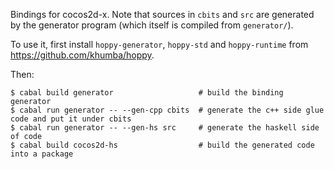 Bindings for cocos2d-x. Note that sources in `cbits` and `src` are generated by the generator program (which itself is compiled from `generator/`).

To use it, first install `hoppy-generator`, `hoppy-std` and `hoppy-runtime` from <https://github.com/khumba/hoppy>.

Then:

```
$ cabal build generator                   # build the binding generator
$ cabal run generator -- --gen-cpp cbits  # generate the c++ side glue code and put it under cbits
$ cabal run generator -- --gen-hs src     # generate the haskell side of code
$ cabal build cocos2d-hs                  # build the generated code into a package
```
